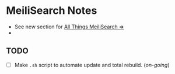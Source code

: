 # MeiliSearch Notes

- See new section for [All Things MeiliSearch =>]([MeiliSearch](:/55df907d0b4044b680f91ec1724cda53))
- 
## TODO
- [ ] Make `.sh` script to automate update and total rebuild. (*on-going*)
